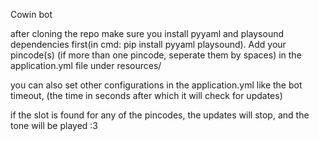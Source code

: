 Cowin bot

after cloning the repo make sure you install pyyaml and playsound dependencies first(in cmd: pip install pyyaml playsound). Add your pincode(s) (if more than one pincode,
seperate them by spaces) in the application.yml file under resources/

you can also set other configurations in the application.yml like the bot timeout, (the time in seconds after which
it will check for updates)

if the slot is found for any of the pincodes, the updates will stop, and the tone will be played :3
